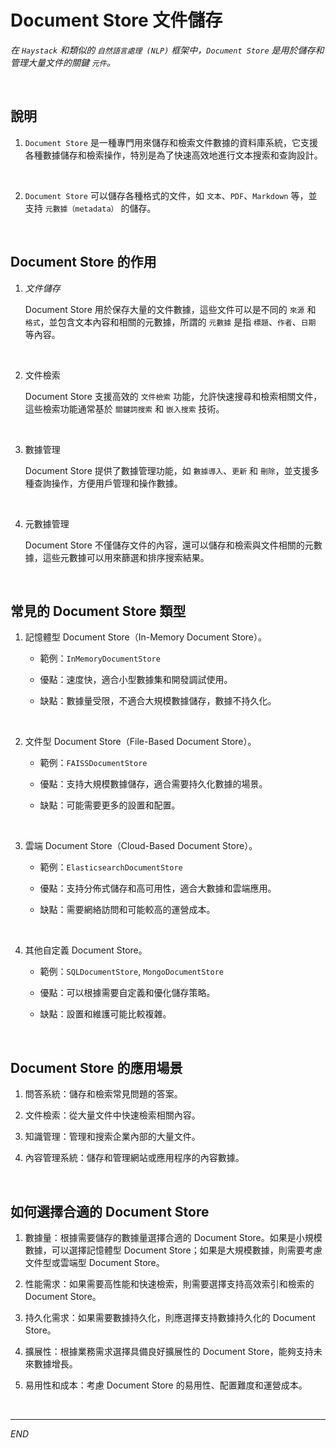 #  Document Store 文件儲存

_在 `Haystack` 和類似的 `自然語言處理 (NLP)` 框架中，`Document Store` 是用於儲存和管理大量文件的關鍵 `元件`。_

<br>

## 說明

1. `Document Store` 是一種專門用來儲存和檢索文件數據的資料庫系統，它支援各種數據儲存和檢索操作，特別是為了快速高效地進行文本搜索和查詢設計。

<br>

2. `Document Store` 可以儲存各種格式的文件，如 `文本`、`PDF`、`Markdown` 等，並支持 `元數據（metadata）` 的儲存。

<br>

## Document Store 的作用

1. _文件儲存_

   Document Store 用於保存大量的文件數據，這些文件可以是不同的 `來源` 和 `格式`，並包含文本內容和相關的元數據，所謂的 `元數據` 是指 `標題`、`作者`、`日期` 等內容。

<br>

2. 文件檢索

   Document Store 支援高效的 `文件檢索` 功能，允許快速搜尋和檢索相關文件，這些檢索功能通常基於 `關鍵詞搜索` 和 `嵌入搜索` 技術。

<br>

3. 數據管理

   Document Store 提供了數據管理功能，如 `數據導入`、`更新` 和 `刪除`，並支援多種查詢操作，方便用戶管理和操作數據。

<br>

4. 元數據管理

   Document Store 不僅儲存文件的內容，還可以儲存和檢索與文件相關的元數據，這些元數據可以用來篩選和排序搜索結果。

<br>

## 常見的 Document Store 類型

1. 記憶體型 Document Store（In-Memory Document Store）。

   - 範例：`InMemoryDocumentStore`

   - 優點：速度快，適合小型數據集和開發調試使用。

   - 缺點：數據量受限，不適合大規模數據儲存，數據不持久化。

<br>

2. 文件型 Document Store（File-Based Document Store）。

   - 範例：`FAISSDocumentStore`

   - 優點：支持大規模數據儲存，適合需要持久化數據的場景。

   - 缺點：可能需要更多的設置和配置。

<br>

3. 雲端 Document Store（Cloud-Based Document Store）。

   - 範例：`ElasticsearchDocumentStore`

   - 優點：支持分佈式儲存和高可用性，適合大數據和雲端應用。

   - 缺點：需要網絡訪問和可能較高的運營成本。

<br>

4. 其他自定義 Document Store。

   - 範例：`SQLDocumentStore`, `MongoDocumentStore`

   - 優點：可以根據需要自定義和優化儲存策略。

   - 缺點：設置和維護可能比較複雜。

<br>

## Document Store 的應用場景

1. 問答系統：儲存和檢索常見問題的答案。

2. 文件檢索：從大量文件中快速檢索相關內容。

3. 知識管理：管理和搜索企業內部的大量文件。

4. 內容管理系統：儲存和管理網站或應用程序的內容數據。

<br>

## 如何選擇合適的 Document Store

1. 數據量：根據需要儲存的數據量選擇合適的 Document Store。如果是小規模數據，可以選擇記憶體型 Document Store；如果是大規模數據，則需要考慮文件型或雲端型 Document Store。

2. 性能需求：如果需要高性能和快速檢索，則需要選擇支持高效索引和檢索的 Document Store。

3. 持久化需求：如果需要數據持久化，則應選擇支持數據持久化的 Document Store。

4. 擴展性：根據業務需求選擇具備良好擴展性的 Document Store，能夠支持未來數據增長。

5. 易用性和成本：考慮 Document Store 的易用性、配置難度和運營成本。

<br>

___

_END_